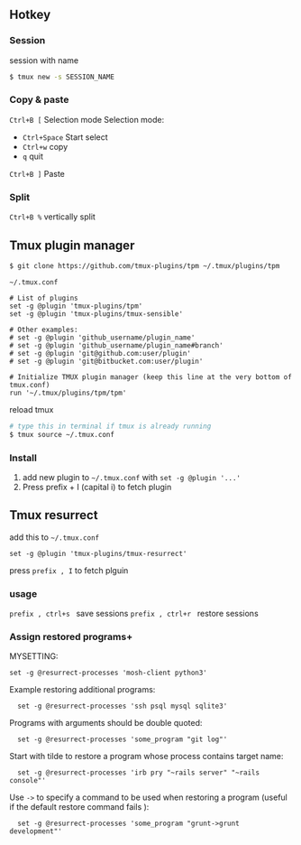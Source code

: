 ## Hotkey
### Session
session with name
```bash
$ tmux new -s SESSION_NAME
```

### Copy & paste
`Ctrl+B [` Selection mode
Selection mode:
* `Ctrl+Space` Start select
* `Ctrl+w` copy
* `q` quit

`Ctrl+B ]` Paste

### Split
`Ctrl+B %` vertically split

## Tmux plugin manager
```bash
$ git clone https://github.com/tmux-plugins/tpm ~/.tmux/plugins/tpm
```

`~/.tmux.conf`

```
# List of plugins
set -g @plugin 'tmux-plugins/tpm'
set -g @plugin 'tmux-plugins/tmux-sensible'

# Other examples:
# set -g @plugin 'github_username/plugin_name'
# set -g @plugin 'github_username/plugin_name#branch'
# set -g @plugin 'git@github.com:user/plugin'
# set -g @plugin 'git@bitbucket.com:user/plugin'

# Initialize TMUX plugin manager (keep this line at the very bottom of tmux.conf)
run '~/.tmux/plugins/tpm/tpm'
```

reload tmux
```bash
# type this in terminal if tmux is already running
$ tmux source ~/.tmux.conf
```

### Install
1. add new plugin to `~/.tmux.conf` with `set -g @plugin '...'`
2. Press prefix + I (capital i) to fetch plugin


## Tmux resurrect
add this to `~/.tmux.conf`
```
set -g @plugin 'tmux-plugins/tmux-resurrect'
```

press `prefix , I` to fetch plguin

### usage
`prefix , ctrl+s ` save sessions
`prefix , ctrl+r ` restore sessions

### Assign restored programs+

MYSETTING:
```
set -g @resurrect-processes 'mosh-client python3'
```

Example restoring additional programs:
```
  set -g @resurrect-processes 'ssh psql mysql sqlite3'

```

Programs with arguments should be double quoted:
```
  set -g @resurrect-processes 'some_program "git log"'
```

Start with tilde to restore a program whose process contains target name:
```
  set -g @resurrect-processes 'irb pry "~rails server" "~rails console"'
```

Use `->` to specify a command to be used when restoring a program (useful if the default restore command fails ):
```
  set -g @resurrect-processes 'some_program "grunt->grunt development"'
```